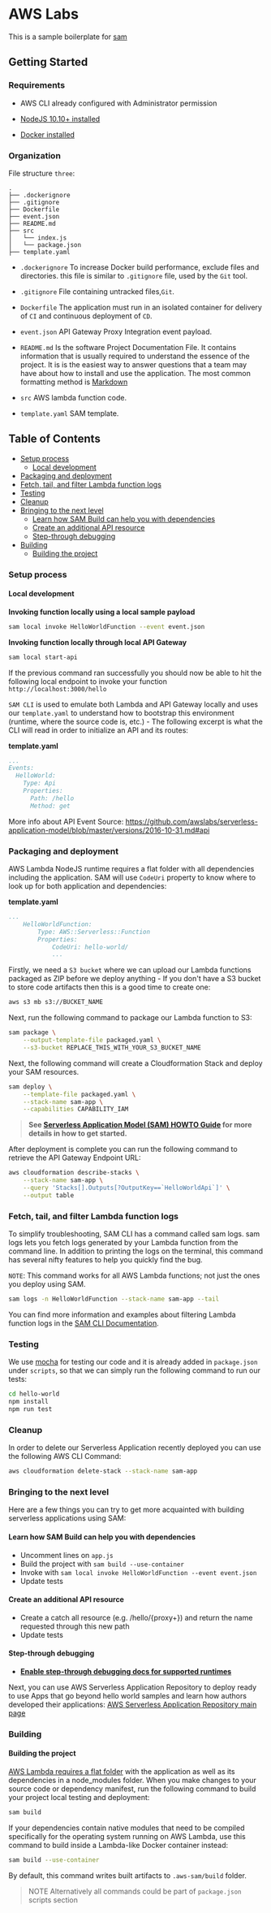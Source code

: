 # AWS Labs

This is a sample boilerplate for [sam](https://github.com/awslabs/serverless-application-model)

## Getting Started

### Requirements

- AWS CLI already configured with Administrator permission

- [NodeJS 10.10+ installed](https://nodejs.org/en/download/releases/)

- [Docker installed](https://www.docker.com/community-edition)

### Organization

File structure `three`:

```
.
├── .dockerignore
├── .gitignore
├── Dockerfile
├── event.json
├── README.md
├── src
│   └── index.js
│   └── package.json
├── template.yaml
```

- `.dockerignore` To increase Docker build performance, exclude files and directories. this file is similar to `.gitignore` file, used by  the `Git` tool.

- `.gitignore` File containing untracked files,`Git`.

- `Dockerfile` The application must run in an isolated container for delivery of `CI` and continuous deployment of `CD`.

- `event.json` API Gateway Proxy Integration event payload.

- `README.md` Is the software Project Documentation File. It contains information that is usually required to understand the essence of the project. It is is the easiest way to answer questions that a team may have about how to install and use the application. The most common formatting method is  [Markdown](https://guides.github.com/features/mastering-markdown/)

- `src` AWS lambda function code.

- `template.yaml` SAM template.

## Table of Contents

- [Setup process](#setup-process)
  - [Local development](#local-development)
- [Packaging and deployment](#packaging-and-deployment)
- [Fetch, tail, and filter Lambda function logs](#fetch-tail-and-filter-lambda-function-logs)
- [Testing](#testing)
- [Cleanup](#cleanup)
- [Bringing to the next level](#bringing-to-the-next-level)
  - [Learn how SAM Build can help you with dependencies](#learn-how-sam-build-can-help-you-with-dependencies)
  - [Create an additional API resource](#create-an-additional-api-resource)
  - [Step-through debugging](#stepthrough-debugging)
- [Building](#building)
  - [Building the project](#building-the-project)

### Setup process

#### Local development

**Invoking function locally using a local sample payload**

```bash
sam local invoke HelloWorldFunction --event event.json
```

**Invoking function locally through local API Gateway**

```bash
sam local start-api
```

If the previous command ran successfully you should now be able to hit the following local endpoint to invoke your function `http://localhost:3000/hello`

`SAM CLI` is used to emulate both Lambda and API Gateway locally and uses our `template.yaml` to understand how to bootstrap this environment (runtime, where the source code is, etc.) - The following excerpt is what the CLI will read in order to initialize an API and its routes:

**template.yaml**

```yaml
...
Events:
  HelloWorld:
    Type: Api
    Properties:
      Path: /hello
      Method: get
```

More info about API Event Source: https://github.com/awslabs/serverless-application-model/blob/master/versions/2016-10-31.md#api

### Packaging and deployment

AWS Lambda NodeJS runtime requires a flat folder with all dependencies including the application. SAM will use `CodeUri` property to know where to look up for both application and dependencies:

**template.yaml**

```yaml
...
    HelloWorldFunction:
        Type: AWS::Serverless::Function
        Properties:
            CodeUri: hello-world/
            ...
```

Firstly, we need a `S3 bucket` where we can upload our Lambda functions packaged as ZIP before we deploy anything - If you don't have a S3 bucket to store code artifacts then this is a good time to create one:

```bash
aws s3 mb s3://BUCKET_NAME
```

Next, run the following command to package our Lambda function to S3:

```bash
sam package \
    --output-template-file packaged.yaml \
    --s3-bucket REPLACE_THIS_WITH_YOUR_S3_BUCKET_NAME
```

Next, the following command will create a Cloudformation Stack and deploy your SAM resources.

```bash
sam deploy \
    --template-file packaged.yaml \
    --stack-name sam-app \
    --capabilities CAPABILITY_IAM
```

> **See [Serverless Application Model (SAM) HOWTO Guide](https://docs.aws.amazon.com/serverless-application-model/latest/developerguide/serverless-quick-start.html) for more details in how to get started.**

After deployment is complete you can run the following command to retrieve the API Gateway Endpoint URL:

```bash
aws cloudformation describe-stacks \
    --stack-name sam-app \
    --query 'Stacks[].Outputs[?OutputKey==`HelloWorldApi`]' \
    --output table
```

### Fetch, tail, and filter Lambda function logs

To simplify troubleshooting, SAM CLI has a command called sam logs. sam logs lets you fetch logs generated by your Lambda function from the command line. In addition to printing the logs on the terminal, this command has several nifty features to help you quickly find the bug.

`NOTE`: This command works for all AWS Lambda functions; not just the ones you deploy using SAM.

```bash
sam logs -n HelloWorldFunction --stack-name sam-app --tail
```

You can find more information and examples about filtering Lambda function logs in the [SAM CLI Documentation](https://docs.aws.amazon.com/serverless-application-model/latest/developerguide/serverless-sam-cli-logging.html).

### Testing

We use [mocha](https://mochajs.org/) for testing our code and it is already added in `package.json` under `scripts`, so that we can simply run the following command to run our tests:

```bash
cd hello-world
npm install
npm run test
```

### Cleanup

In order to delete our Serverless Application recently deployed you can use the following AWS CLI Command:

```bash
aws cloudformation delete-stack --stack-name sam-app
```

### Bringing to the next level

Here are a few things you can try to get more acquainted with building serverless applications using SAM:

#### Learn how SAM Build can help you with dependencies

* Uncomment lines on `app.js`
* Build the project with ``sam build --use-container``
* Invoke with ``sam local invoke HelloWorldFunction --event event.json``
* Update tests

#### Create an additional API resource

* Create a catch all resource (e.g. /hello/{proxy+}) and return the name requested through this new path
* Update tests

#### Step-through debugging

* **[Enable step-through debugging docs for supported runtimes]((https://docs.aws.amazon.com/serverless-application-model/latest/developerguide/serverless-sam-cli-using-debugging.html))**

Next, you can use AWS Serverless Application Repository to deploy ready to use Apps that go beyond hello world samples and learn how authors developed their applications: [AWS Serverless Application Repository main page](https://aws.amazon.com/serverless/serverlessrepo/)

### Building

#### Building the project

[AWS Lambda requires a flat folder](https://docs.aws.amazon.com/lambda/latest/dg/nodejs-create-deployment-pkg.html) with the application as well as its dependencies in a node_modules folder. When you make changes to your source code or dependency manifest,
run the following command to build your project local testing and deployment:

```bash
sam build
```

If your dependencies contain native modules that need to be compiled specifically for the operating system running on AWS Lambda, use this command to build inside a Lambda-like Docker container instead:
```bash
sam build --use-container
```

By default, this command writes built artifacts to `.aws-sam/build` folder.

> NOTE Alternatively all commands could be part of `package.json` scripts section
